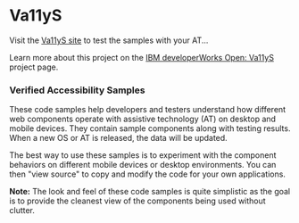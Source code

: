 # Va11yS
Visit the [Va11yS site](https://ibma.github.io/Va11yS/) to test the samples with your AT...

Learn more about this project on the [IBM developerWorks Open: Va11yS](https://developer.ibm.com/open/openprojects/va11ys/) project page.

### Verified Accessibility Samples

These code samples help developers and testers understand how different web components operate with assistive technology (AT) on desktop and mobile devices. They contain sample components along with testing results. When a new OS or AT is released, the data will be updated.

The best way to use these samples is to experiment with the component behaviors on different mobile devices or desktop environments. You can then "view source" to copy and modify the code for your own applications.

**Note:** The look and feel of these code samples is quite simplistic as the goal is to provide the cleanest view of the components being used without clutter. 
